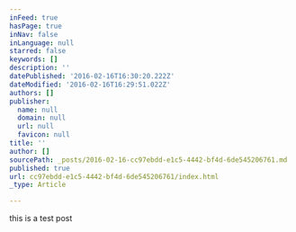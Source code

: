 ```yaml
---
inFeed: true
hasPage: true
inNav: false
inLanguage: null
starred: false
keywords: []
description: ''
datePublished: '2016-02-16T16:30:20.222Z'
dateModified: '2016-02-16T16:29:51.022Z'
authors: []
publisher:
  name: null
  domain: null
  url: null
  favicon: null
title: ''
author: []
sourcePath: _posts/2016-02-16-cc97ebdd-e1c5-4442-bf4d-6de545206761.md
published: true
url: cc97ebdd-e1c5-4442-bf4d-6de545206761/index.html
_type: Article

---
```

this is a test post